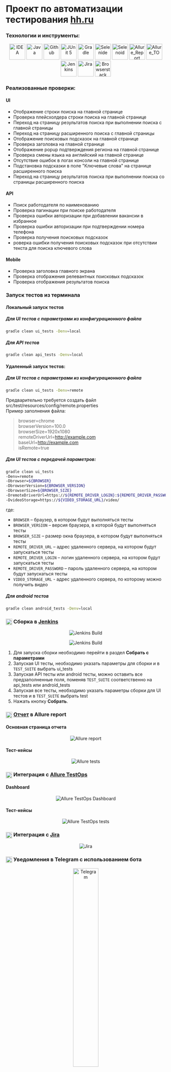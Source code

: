 # Проект по автоматизации тестирования [hh.ru](https://hh.ru/)

### Технологии и инструменты:
<p align="center">
<a href="https://www.jetbrains.com/idea/"><img src="images/logos/Intelij_IDEA.svg" width="50" height="50"  alt="IDEA"/></a>
<a href="https://www.java.com/"><img src="images/logos/Java.svg" width="50" height="50"  alt="Java"/></a>
<a href="https://github.com/"><img src="images/logos/Github.svg" width="50" height="50"  alt="Github"/></a>
<a href="https://junit.org/junit5/"><img src="images/logos/JUnit5.svg" width="50" height="50"  alt="JUnit 5"/></a>
<a href="https://gradle.org/"><img src="images/logos/Gradle.svg" width="50" height="50"  alt="Gradle"/></a>
<a href="https://selenide.org/"><img src="images/logos/Selenide.svg" width="50" height="50"  alt="Selenide"/></a>
<a href="https://aerokube.com/selenoid/"><img src="images/logos/Selenoid.svg" width="50" height="50"  alt="Selenoid"/></a>
<a href="https://qameta.io/allure-report/"><img src="images/logos/Allure_Report.svg" width="50" height="50"  alt="Allure_Report"/></a>
<a href="https://qameta.io/"><img src="images/logos/Allure_TO.svg" width="50" height="50"  alt="Allure_TO"/></a>
<a href="https://www.jenkins.io/"><img src="images/logos/Jenkins.svg" width="50" height="50"  alt="Jenkins"/></a>
<a href="https://www.atlassian.com/ru/software/jira/"><img src="images/logos/Jira.svg" width="50" height="50"  alt="Jira"/></a>
<a href="https://www.browserstack.com/"><img src="images/logos/Browserstack.svg" width="50" height="50"  alt="Browserstack"/></a>
</p>

### Реализованные проверки:
#### UI 
* Отображение строки поиска на главной странице
* Проверка плейсхолдера строки поиска на главной странице
* Переход на страницу результатов поиска при выполнении поиска с главной страницы
* Переход на страницу расширенного поиска с главной страницы
* Отображение поисковых подсказок на главной странице
* Проверка заголовка на главной странице
* Отображение popup подтверждения региона на главной странице
* Проверка смены языка на английский на главной странице
* Отсутствие ошибок в логах консоли на главной странице
* Подстановка подсказки в поле "Ключевые слова" на странице расширенного поиска
* Переход на страницу результатов поиска при выполнении поиска со страницы расширенного поиска
#### API
* Поиск работодателя по наименованию
* Проверка пагинации при поиске работодателя
* Проверка ошибки авторизации при добавлении вакансии в избранное
* Проверка ошибки авторизации при подтверждении номера телефона
* Проверка получения поисковых подсказок
* роверка ошибки получения поисковых подсказок при отсутствии текста для поиска ключевого слова
#### Mobile
* Проверка заголовка главного экрана
* Проверка отображения релевантных поисковых подсказок
* Проверка отображения результатов поиска

### Запуск тестов из терминала
#### Локальный запуск тестов
##### Для UI тестов с параметрами из конфигурационного файла
```bash
gradle clean ui_tests -Denv=local
```
##### Для API тестов
```bash
gradle clean api_tests -Denv=local
```
#### Удаленный запуск тестов:
##### Для UI тестов с параметрами из конфигурационного файла
```bash
gradle clean ui_tests -Denv=remote
```
Предварительно требуется создать файл src/test/resources/config/remote.properties <br>
Пример заполнения файла:
>browser=chrome <br>
browserVersion=100.0 <br>
browserSize=1920x1080 <br>
remoteDriverUrl=http://example.com <br>
baseUrl=http://example.com <br>
isRemote=true

##### Для UI тестов с передачей параметров:
```bash
gradle clean ui_tests
-Denv=remote
-Dbrowser=${BROWSER}
-DbrowserVersion=${BROWSER_VERSION}
-DbrowserSize=${BROWSER_SIZE}
-DremoteDriverUrl=https://${REMOTE_DRIVER_LOGIN}:${REMOTE_DRIVER_PASSWORD}@${REMOTE_DRIVER_URL}/wd/hub/
-DvideoStorage=https://${VIDEO_STORAGE_URL}/video/
```
где:
- <code>BROWSER</code> – браузер, в котором будут выполняться тесты
- <code>BROWSER_VERSION</code> – версия браузера, в которой будут выполняться тесты
- <code>BROWSER_SIZE</code> – размер окна браузера, в котором будут выполняться тесты
- <code>REMOTE_DRIVER_URL</code> – адрес удаленного сервера, на котором будут запускаться тесты
- <code>REMOTE_DRIVER_LOGIN</code> – логин удаленного сервера, на котором будут запускаться тесты
- <code>REMOTE_DRIVER_PASSWORD</code> – пароль удаленного сервера, на котором будут запускаться тесты
- <code>VIDEO_STORAGE_URL</code> - адрес удаленного сервера, по которому можно получить видео

##### Для android тестов
```bash
gradle clean android_tests -Denv=local
```

### <img alt="Jenkins" height="20" src="images/logos/Jenkins.svg" width="20" align="center"> Сборка в [Jenkins](https://jenkins.autotests.cloud/job/20-Tadree-hh.ru/)
<p align="center">
<img title="Jenkins Build" src="images/screens/Jenkins.png">
</p>
<p align="center">
<img title="Jenkins Build" src="images/screens/Jenkins_build.png">
</p>

1. Для запуска сборки необходимо перейти в раздел **Собрать с параметрами**
2. Запуская UI тесты, необходимо указать параметры для сборки и
      в <code>TEST_SUITE</code> выбрать ui_tests
3. Запуская API тесты или android тесты, можно оставить все предзаполненные поля, поменяв <code>TEST_SUITE</code>
      соответственно на api_tests или android_tests 
4. Запуская все тесты, необходимо указать параметры сборки для UI тестов и
      в <code>TEST_SUITE</code> выбрать test 
5. Нажать кнопку **Собрать**.

### <img alt="Allure" height="20" src="images/logos/Allure_Report.svg" width="20" align="center"> <a href="https://jenkins.autotests.cloud/job/20-Tadree-hh.ru/allure/">Отчет</a> в Allure report
#### Основная страница отчета
<p align="center">
<img title="Allure report" src="images/screens/Allure-report.png">
</p>

#### Тест-кейсы
<p align="center">
<img title="Allure tests" src="images/screens/Allure-tests.png">
</p>

### <img alt="Allure TestOps" height="20" src="images/logos/Allure_TO.svg" width="20" align="center"> Интеграция с [Allure TestOps](https://allure.autotests.cloud/project/3515/dashboards)
#### Dashboard
<p align="center">
<img title="Allure TestOps Dashboard" src="images/screens/Allure-TestOps-dashboard.png">
</p>

#### Тест-кейсы
<p align="center">
<img title="Allure TestOps tests" src="images/screens/Allure-TestOps-tests.png">
</p>

### <img alt="Jira" height="20" src="images/logos/Jira.svg" width="20" align="center"> Интеграция с [Jira](https://jira.autotests.cloud/browse/HOMEWORK-787)
<p align="center">
<img title="Jira" src="images/screens/Jira.png">
</p>

### <img alt="Telegram" height="20" src="images/logos/Telegram.svg" width="20" align="center"> Уведомления в Telegram с использованием бота
<p align="center">
<img title="Telegram" src="images/screens/tg.png" width=40%>
</p>

### <img alt="Selenoid" height="20" src="images/logos/Selenoid.svg" width="20" align="center"> Пример видео выполнения UI теста на Selenoid
<p align="center">
  <img title="Selenoid Video" src="images/screens/video.gif">
</p>

### <img alt="Selenoid" height="20" src="images/logos/Browserstack.svg" width="20" align="center"> Пример видео выполнения android теста в Browserstack
<p align="center">
  <img title="Browserstack Video" src="images/screens/mobile_test.gif" width=60%>
</p>